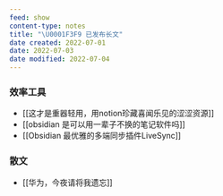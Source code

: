 ```yaml
---
feed: show
content-type: notes
title: "\U0001F3F9 已发布长文"
date created: 2022-07-01
date: 2022-07-03
date modified: 2022-07-04
---
```


### 效率工具

- [[这才是重器轻用，用notion珍藏喜闻乐见的涩涩资源]]
- [[obsidian 是可以用一辈子不换的笔记软件吗]]
- [[Obsidian 最优雅的多端同步插件LiveSync]]

### 散文

- [[华为，今夜请将我遗忘]]
